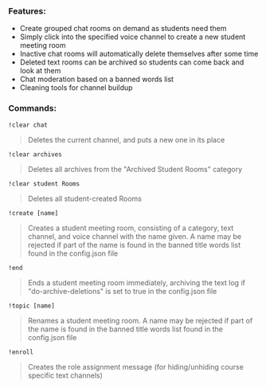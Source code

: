 ### Features:
* Create grouped chat rooms on demand as students need them
* Simply click into the specified voice channel to create a new student meeting room
* Inactive chat rooms will automatically delete themselves after some time
* Deleted text rooms can be archived so students can come back and look at them
* Chat moderation based on a banned words list
* Cleaning tools for channel buildup

### Commands:
`!clear chat`
> Deletes the current channel, and puts a new one in its place
   
`!clear archives`
> Deletes all archives from the "Archived Student Rooms" category
   
`!clear student Rooms`
> Deletes all student-created Rooms

`!create [name]`
> Creates a student meeting room, consisting of a category, text channel, and voice channel with the name given.
> A name may be rejected if part of the name is found in the banned title words list found in the config.json file

`!end`
> Ends a student meeting room immediately, archiving the text log if "do-archive-deletions" is set to true in the config.json file

`!topic [name]`
> Renames a student meeting room. A name may be rejected if part of the name is found in the banned title words list found in the config.json file

`!enroll`
> Creates the role assignment message (for hiding/unhiding course specific text channels)